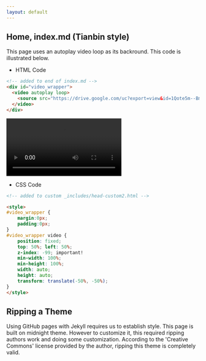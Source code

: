 ```yaml
---
layout: default
---
```


## Home, index.md (Tianbin style)
This page uses an autoplay video loop as its backround.  This code is illustrated below.


* HTML Code
```html
<!-- added to end of index.md -->
<div id="video_wrapper">
  <video autoplay loop>
    <source src="https://drive.google.com/uc?export=view&id=1Qote5m--Bme0bE4_o6wAKNRxWY8pJnuL" type="video/mp4">
  </video>
</div>
```

<div id="video_wrapper">
  <video autoplay loop>
    <source src="https://drive.google.com/uc?export=view&id=1Qote5m--Bme0bE4_o6wAKNRxWY8pJnuL" type="video/mp4">
  </video>
</div>

* CSS Code
```html
<!-- added to custom _includes/head-custom2.html -->

<style>
#video_wrapper {
    margin:0px;
    padding:0px;
}
#video_wrapper video {
    position: fixed;
    top: 50%; left: 50%;
    z-index: -99; important!
    min-width: 100%;
    min-height: 100%;
    width: auto;
    height: auto;
    transform: translate(-50%, -50%);
}
</style>
```

## Ripping a Theme
Using GitHub pages with Jekyll requires us to establish style.  This page is built on midnight theme.  However to customize it, this required ripping authors work and doing some customization.  According to the 'Creative Commons' license provided by the author, ripping this theme is completely valid.





